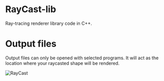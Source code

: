 # RayCast-lib
Ray-tracing renderer library code in C++.

# Output files

Output files can only be opened with selected programs. It will act as the location where your raycasted shape will be rendered.

![RayCast](https://user-images.githubusercontent.com/12630130/90929558-8ef60280-e3be-11ea-8784-a85d5fadc7b9.JPG)



